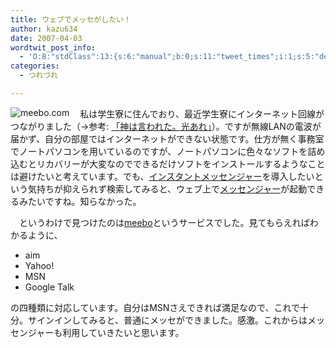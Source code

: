 ```yaml
---
title: ウェブでメッセがしたい！
author: kazu634
date: 2007-04-03
wordtwit_post_info:
  - 'O:8:"stdClass":13:{s:6:"manual";b:0;s:11:"tweet_times";i:1;s:5:"delay";i:0;s:7:"enabled";i:1;s:10:"separation";s:2:"60";s:7:"version";s:3:"3.7";s:14:"tweet_template";b:0;s:6:"status";i:2;s:6:"result";a:0:{}s:13:"tweet_counter";i:2;s:13:"tweet_log_ids";a:1:{i:0;i:2853;}s:9:"hash_tags";a:0:{}s:8:"accounts";a:1:{i:0;s:7:"kazu634";}}'
categories:
  - つれづれ

---
```

<div class="section">
<p>
<a href="http://wwwl.meebo.com/index-ja.html" onclick="__gaTracker('send', 'event', 'outbound-article', 'http://wwwl.meebo.com/index-ja.html', '');" target="_blank"><img align="left" alt="meebo.com" src="http://img.simpleapi.net/small/http://wwwl.meebo.com/index-ja.html" border="0" /></a>
</p>
  
<p>
    　私は学生寮に住んでおり、最近学生寮にインターネット回線がつながりました（→参考: <a href="http://blog.livedoor.jp/simoom634/archives/50899557.html" onclick="__gaTracker('send', 'event', 'outbound-article', 'http://blog.livedoor.jp/simoom634/archives/50899557.html', '「神は言われた。光あれ」');" target="blank">「神は言われた。光あれ」</a>）。ですが無線LANの電波が届かず、自分の部屋ではインターネットができない状態です。仕方が無く事務室でノートパソコンを用いているのですが、ノートパソコンに色々なソフトを詰め込むとリカバリーが大変なのでできるだけソフトをインストールするようなことは避けたいと考えています。でも、<a href="http://ja.wikipedia.org/wiki/%E3%82%A4%E3%83%B3%E3%82%B9%E3%82%BF%E3%83%B3%E3%83%88%E3%83%A1%E3%83%83%E3%82%BB%E3%83%B3%E3%82%B8%E3%83%A3%E3%83%BC" onclick="__gaTracker('send', 'event', 'outbound-article', 'http://ja.wikipedia.org/wiki/%E3%82%A4%E3%83%B3%E3%82%B9%E3%82%BF%E3%83%B3%E3%83%88%E3%83%A1%E3%83%83%E3%82%BB%E3%83%B3%E3%82%B8%E3%83%A3%E3%83%BC', 'インスタントメッセンジャー');" target="blank">インスタントメッセンジャー</a>を導入したいという気持ちが抑えられず検索してみると、ウェブ上で<a href="http://ja.wikipedia.org/wiki/%E3%82%A4%E3%83%B3%E3%82%B9%E3%82%BF%E3%83%B3%E3%83%88%E3%83%A1%E3%83%83%E3%82%BB%E3%83%B3%E3%82%B8%E3%83%A3%E3%83%BC" onclick="__gaTracker('send', 'event', 'outbound-article', 'http://ja.wikipedia.org/wiki/%E3%82%A4%E3%83%B3%E3%82%B9%E3%82%BF%E3%83%B3%E3%83%88%E3%83%A1%E3%83%83%E3%82%BB%E3%83%B3%E3%82%B8%E3%83%A3%E3%83%BC', 'メッセンジャー');" target="blank">メッセンジャー</a>が起動できるみたいですね。知らなかった。
</p>
  
<p>
    　というわけで見つけたのは<a href="http://wwwl.meebo.com/index-ja.html" onclick="__gaTracker('send', 'event', 'outbound-article', 'http://wwwl.meebo.com/index-ja.html', 'meebo');" target="blank">meebo</a>というサービスでした。見てもらえればわかるように、
</p>
  
<ul>
<li>
      aim
</li>
<li>
      Yahoo!
</li>
<li>
      MSN
</li>
<li>
      Google Talk
</li>
</ul>
  
<p>
    の四種類に対応しています。自分はMSNさえできれば満足なので、これで十分。サインインしてみると、普通にメッセができました。感激。これからはメッセンジャーも利用していきたいと思います。
</p>
</div>
